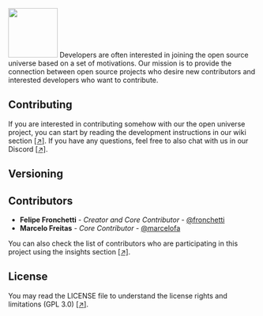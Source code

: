 <img src="https://github.com/openuniverseorg/openuniverse/blob/master/openuniverse/website/static/img/neptune.png" width="100" height="100">
Developers are often interested in joining the open source universe based on a set of motivations. Our mission is to provide the connection between open source projects who desire new contributors and interested developers who want to contribute.

## Contributing
If you are interested in contributing somehow with our the open universe project, you can start by reading the development instructions in our wiki section [[↗]](https://github.com/openuniverseorg/openuniverse/wiki). If you have any questions, feel free to also chat with us in our Discord [[↗]](https://discordapp.com/invite/wvwRDDj).

## Versioning

## Contributors

* **Felipe Fronchetti** - *Creator and Core Contributor* - [@fronchetti](https://github.com/fronchetti)
* **Marcelo Freitas** - *Core Contributor* - [@marcelofa](https://github.com/marcelofa)

You can also check the list of contributors who are participating in this project using the insights section [[↗]](https://github.com/openuniverseorg/openuniverse/pulse).

## License
You may read the LICENSE file to understand the license rights and limitations (GPL 3.0) [[↗]](https://github.com/openuniverseorg/openuniverse/blob/master/LICENSE.md). 


